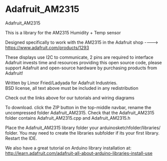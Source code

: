 Adafruit_AM2315
===============

Adafruit_AM2315

This is a library for the AM2315 Humidity + Temp sensor

Designed specifically to work with the AM2315 in the Adafruit shop 
  ----> https://www.adafruit.com/products/1293

These displays use I2C to communicate, 2 pins are required to interface
Adafruit invests time and resources providing this open source code, 
please support Adafruit and open-source hardware by purchasing 
products from Adafruit!

Written by Limor Fried/Ladyada for Adafruit Industries.  
BSD license, all text above must be included in any redistribution

Check out the links above for our tutorials and wiring diagrams 

To download. click the ZIP button in the top-middle navbar, 
rename the uncompressed folder Adafruit_AM2315. 
Check that the Adafruit_AM2315 folder contains Adafruit_AM2315.cpp and Adafruit_AM2315.h

Place the Adafruit_AM2315 library folder your arduinosketchfolder/libraries/ folder. 
You may need to create the libraries subfolder if its your first library. Restart the IDE.

We also have a great tutorial on Arduino library installation at:
http://learn.adafruit.com/adafruit-all-about-arduino-libraries-install-use
